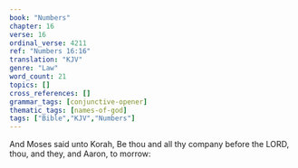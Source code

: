 ```yaml
---
book: "Numbers"
chapter: 16
verse: 16
ordinal_verse: 4211
ref: "Numbers 16:16"
translation: "KJV"
genre: "Law"
word_count: 21
topics: []
cross_references: []
grammar_tags: [conjunctive-opener]
thematic_tags: [names-of-god]
tags: ["Bible","KJV","Numbers"]
---
```

And Moses said unto Korah, Be thou and all thy company before the LORD, thou, and they, and Aaron, to morrow:
